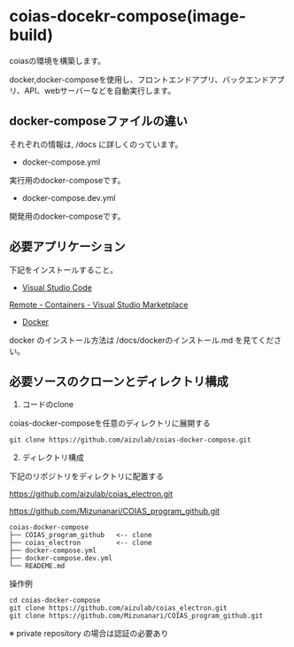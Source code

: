 # coias-docekr-compose(image-build)

coiasの環境を構築します。

docker,docker-composeを使用し、フロントエンドアプリ、バックエンドアプリ、API、webサーバーなどを自動実行します。

## docker-composeファイルの違い

それぞれの情報は, /docs に詳しくのっています。

* docker-compose.yml

実行用のdocker-composeです。

* docker-compose.dev.yml

開発用のdocker-composeです。

## 必要アプリケーション

下記をインストールすること。

* [Visual Studio Code](https://azure.microsoft.com/ja-jp/products/visual-studio-code/)

[Remote - Containers - Visual Studio Marketplace](https://marketplace.visualstudio.com/items?itemName=ms-vscode-remote.remote-containers)

* [Docker](https://www.docker.com/products/docker-desktop)

docker のインストール方法は /docs/dockerのインストール.md を見てください。

## 必要ソースのクローンとディレクトリ構成

1. コードのclone

coias-docker-composeを任意のディレクトリに展開する

```
git clone https://github.com/aizulab/coias-docker-compose.git
```

2. ディレクトリ構成

下記のリポジトリをディレクトリに配置する

https://github.com/aizulab/coias_electron.git

https://github.com/Mizunanari/COIAS_program_github.git

```
coias-docker-compose
├── COIAS_program_github   <-- clone
├── coias_electron         <-- clone
├── docker-compose.yml
├── docker-compose.dev.yml
└── READEME.md
```

操作例

```
cd coias-docker-compose
git clone https://github.com/aizulab/coias_electron.git
git clone https://github.com/Mizunanari/COIAS_program_github.git
```

※ private repository の場合は認証の必要あり